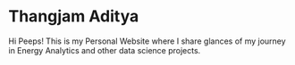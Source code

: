 # Thangjam Aditya
Hi Peeps! This is my Personal Website where I share glances of my journey in Energy Analytics and other data science projects.
